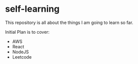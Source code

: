 # self-learning
This repository is all about the things I am going to learn so far. 

Initial Plan is to cover:
- AWS 
- React
- NodeJS
- Leetcode
